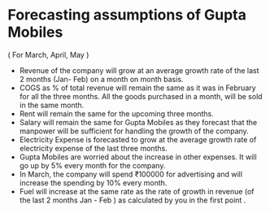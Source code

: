# **Forecasting assumptions of Gupta Mobiles**
( For March, April, May )

- Revenue of the company will grow at an average growth rate of the last 2 months (Jan- Feb) on a month on month basis.
- COGS as % of  total revenue will remain the same as it was in February for all the three months. All the goods purchased in a month, will be sold in the same month.
- Rent will remain the same for the upcoming three months.
- Salary will remain the same for Gupta Mobiles as they forecast that the manpower will be sufficient for handling the growth of the company.
- Electricity Expense is forecasted to grow at the average growth rate of electricity expense  of the last three months.
- Gupta Mobiles are worried about the increase in other expenses. It will go up by 5% every month for the company.
- In March, the company will spend  ₹100000 for advertising and will increase the spending by 10% every month.
- Fuel will increase at the same rate as the rate of growth in revenue (of the last 2 months Jan - Feb ) as calculated by you in the first point . 
